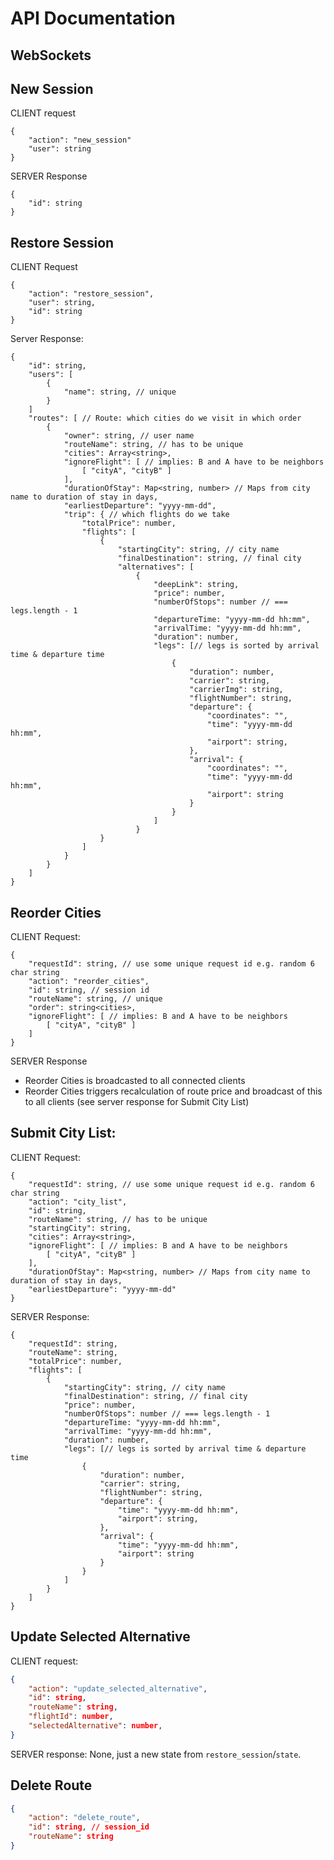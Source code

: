 # API Documentation

## WebSockets


## New Session

CLIENT request
```
{
	"action": "new_session"
	"user": string
}
```

SERVER Response
```
{
	"id": string
}
```

	
## Restore Session
CLIENT Request
```
{
	"action": "restore_session",
	"user": string,
	"id": string
}
```

Server Response:
```
{
	"id": string,
	"users": [
		{
			"name": string, // unique
		}
	]
	"routes": [ // Route: which cities do we visit in which order
		{
			"owner": string, // user name
			"routeName": string, // has to be unique
			"cities": Array<string>,
			"ignoreFlight": [ // implies: B and A have to be neighbors 
				[ "cityA", "cityB" ]	
			],
			"durationOfStay": Map<string, number> // Maps from city name to duration of stay in days,
			"earliestDeparture": "yyyy-mm-dd",
			"trip": { // which flights do we take
				"totalPrice": number,
				"flights": [
					{
						"startingCity": string, // city name
						"finalDestination": string, // final city
						"alternatives": [
							{
								"deepLink": string,
								"price": number,
								"numberOfStops": number // === legs.length - 1
								"departureTime: "yyyy-mm-dd hh:mm",
								"arrivalTime: "yyyy-mm-dd hh:mm",
								"duration": number,
								"legs": [// legs is sorted by arrival time & departure time
									{
										"duration": number,
										"carrier": string,
										"carrierImg": string,
										"flightNumber": string,
										"departure": {
											"coordinates": "",
											"time": "yyyy-mm-dd hh:mm",
											"airport": string,
										},
										"arrival": {
											"coordinates": "",
											"time": "yyyy-mm-dd hh:mm",
											"airport": string
										}
									}
								]
							}
					}
				]	
			}
		}		
	]
}
```

## Reorder Cities
CLIENT Request: 
```
{
	"requestId": string, // use some unique request id e.g. random 6 char string
	"action": "reorder_cities",
	"id": string, // session id
	"routeName": string, // unique
	"order": string<cities>,
	"ignoreFlight": [ // implies: B and A have to be neighbors 
		[ "cityA", "cityB" ]	
	]
}
```
SERVER Response

- Reorder Cities is broadcasted to all connected clients
- Reorder Cities triggers recalculation of route price and broadcast of this to all clients (see server response for Submit City List)


## Submit City List:
CLIENT Request:
```
{
	"requestId": string, // use some unique request id e.g. random 6 char string
	"action": "city_list",
	"id": string,
	"routeName": string, // has to be unique
	"startingCity": string,
	"cities": Array<string>,
	"ignoreFlight": [ // implies: B and A have to be neighbors 
		[ "cityA", "cityB" ]	
	],
	"durationOfStay": Map<string, number> // Maps from city name to duration of stay in days,
	"earliestDeparture": "yyyy-mm-dd"
}
```

SERVER Response:
```
{
	"requestId": string,
	"routeName": string,
	"totalPrice": number,
	"flights": [
		{
			"startingCity": string, // city name
			"finalDestination": string, // final city
			"price": number,
			"numberOfStops": number // === legs.length - 1
			"departureTime: "yyyy-mm-dd hh:mm",
			"arrivalTime: "yyyy-mm-dd hh:mm",
			"duration": number,
			"legs": [// legs is sorted by arrival time & departure time
				{
					"duration": number,
					"carrier": string,
					"flightNumber": string,
					"departure": {
						"time": "yyyy-mm-dd hh:mm",
						"airport": string,
					},
					"arrival": {
						"time": "yyyy-mm-dd hh:mm",
						"airport": string
					}
				}
			]
		}
	]	
}
```

## Update Selected Alternative
CLIENT request:
```json
{
	"action": "update_selected_alternative",
	"id": string,
	"routeName": string,
	"flightId": number,
	"selectedAlternative": number,
}
```

SERVER response:
None, just a new state from `restore_session`/`state`.


## Delete Route
```json
{
	"action": "delete_route",
	"id": string, // session_id
	"routeName": string
}
```
